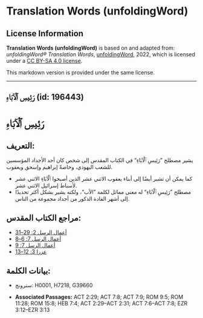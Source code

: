 # Translation Words (unfoldingWord)

## License Information

**Translation Words (unfoldingWord)** is based on and adapted from: _unfoldingWord® Translation Words_, [unfoldingWord](https://unfoldingword.org/utw), 2022, which is licensed under a [CC BY-SA 4.0 license](https://creativecommons.org/licenses/by-sa/4.0/legalcode.en).

This markdown version is provided under the same license.



--------------------------------

## رَئِيسِ ٱلْآبَاءِ (id: 196443)

رَئِيسِ ٱلْآبَاءِ
=================

التعريف:
--------

يشير مصطلح ”رَئِيسِ ٱلْآبَاءِ“ في الكتاب المقدس إلى شخص كان أحد الأجداد المؤسسين للشعب اليهودي، وخاصةً إبراهيم وإسحق ويعقوب.

* كما يمكن أن تشير أيضًا إلى أبناء يعقوب الاثني عشر الذين أصبحوا ٱلْآبَاءِ الاثني عشر لأسباط إسرائيل الاثني عشر.
* مصطلح ”رَئِيسِ ٱلْآبَاءِ“ له معنى مماثل لكلمة ”الأب“، ولكنه يشير بشكل أكثر تحديدًا إلى أشهر القادة الذكور من أجداد مجموعة من الناس.

مراجع الكتاب المقدس:
--------------------

* [أعمال الرسل 2: 29–31](https://ref.ly/Acts2:29-Acts2:31)
* [أعمال الرسل 7: 6–8](https://ref.ly/Acts7:6-Acts7:8)
* [أعمال الرسل 7: 9](https://ref.ly/Acts7:9)
* [عزرا 3: 12–13](https://ref.ly/Ezra3:12-Ezra3:13)

بيانات الكلمة:
--------------

* سترونج: H0001, H7218, G39660

* **Associated Passages:** ACT 2:29; ACT 7:8; ACT 7:9; ROM 9:5; ROM 11:28; ROM 15:8; HEB 7:4; ACT 2:29–ACT 2:31; ACT 7:6–ACT 7:8; EZR 3:12–EZR 3:13

